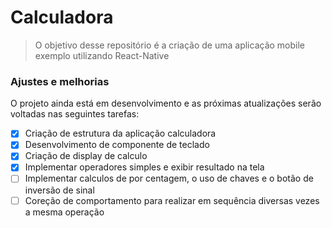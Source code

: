 # Calculadora

> O objetivo desse repositório é a criação de uma aplicação mobile exemplo utilizando React-Native

### Ajustes e melhorias

O projeto ainda está em desenvolvimento e as próximas atualizações serão voltadas nas seguintes tarefas:

- [x] Criação de estrutura da aplicação calculadora 
- [x] Desenvolvimento de componente de teclado
- [x] Criação de display de calculo 
- [x] Implementar operadores simples e exibir resultado na tela
- [ ] Implementar calculos de por centagem, o uso de chaves e o botão de inversão de sinal
- [ ] Coreção de comportamento para realizar em sequência diversas vezes a mesma operação
